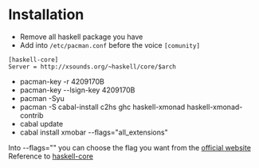 # Installation

- Remove all haskell package you have  
- Add into `/etc/pacman.conf` before the voice `[comunity]`
``` 
[haskell-core]  
Server = http://xsounds.org/~haskell/core/$arch
```  
- pacman-key -r 4209170B
- pacman-key --lsign-key 4209170B
- pacman -Syu
- pacman -S cabal-install c2hs ghc haskell-xmonad haskell-xmonad-contrib
- cabal update
- cabal install xmobar --flags="all_extensions"

Into --flags="" you can choose the flag you want from the [official website](http://projects.haskell.org/xmobar/#using-cabal-install)  
Reference to [haskell-core](https://wiki.archlinux.org/index.php/ArchHaskell#haskell-core)
